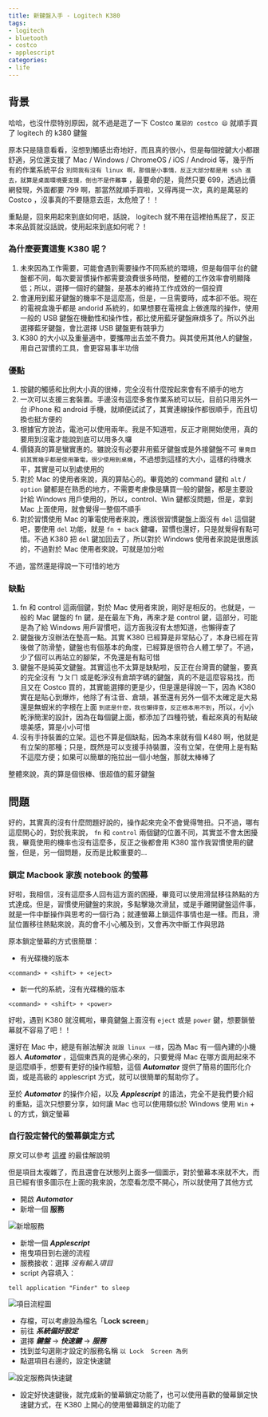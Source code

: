 ```yaml
---
title: 新鍵盤入手 - Logitech K380
tags:
- logitech
- bluetooth
- costco
- applescript
categories:
- life
---
```


## 背景

哈哈，也沒什麼特別原因，就不過是逛了一下 Costco `萬惡的 costco 😄` 就順手買了 logitech 的 k380 鍵盤

原本只是隨意看看，沒想到觸感出奇地好，而且真的很小，但是每個按鍵大小都跟舒適，另位還支援了 Mac / Windows / ChromeOS / iOS / Android 等，幾乎所有的作業系統平台 `別問我有沒有 linux 啊，那個是小事情，反正大部分都是用 ssh 進去，就算是桌面環境要支援，倒也不是件難事` ，最要命的是，竟然只要 699，透過比價網發現，外面都要 799 啊，那當然就順手買啦，又得再提一次，真的是萬惡的 Costco ，沒事真的不要隨意去逛，太危險了！！

重點是，回來用起來到底如何吧，話說， logitech 就不用在這裡拍馬屁了，反正本來品質就沒話說，使用起來到底如何呢？！

<!-- more -->

### 為什麼要賣這隻 K380 呢？

1. 未來因為工作需要，可能會遇到需要操作不同系統的環境，但是每個平台的鍵盤都不同，每次要習慣操作都需要浪費很多時間，整體的工作效率會明顯降低；所以，選擇一個好的鍵盤，是基本的維持工作成效的一個投資
2. 會運用到藍牙鍵盤的機率不是這麼高，但是，一旦需要時，成本卻不低。現在的電視盒幾乎都是 andorid 系統的，如果想要在電視盒上做進階的操作，使用一般的 USB 鍵盤在機動性和操作性，都比使用藍牙鍵盤麻煩多了。所以外出選擇藍牙鍵盤，會比選擇 USB 鍵盤更有競爭力
3. K380 的大小以及重量適中，要攜帶出去並不費力。與其使用其他人的鍵盤，用自己習慣的工具，會更容易事半功倍

### 優點

1. 按鍵的觸感和比例大小真的很棒，完全沒有什麼按起來會有不順手的地方
2. 一次可以支援三套裝置。手邊沒有這麼多套作業系統可以玩，目前只用另外一台 iPhone 和 android 手機，就順便試試了，其實連線操作都很順手，而且切換也挺方便的
3. 根據官方說法，電池可以使用兩年。我是不知道啦，反正才剛開始使用，真的要用到沒電才能說到底可以用多久囉
4. 價錢真的算是蠻實惠的。雖說沒有必要非用藍牙鍵盤或是外接鍵盤不可 `畢竟目前其實幾乎都是使用筆電，很少使用到桌機`，不過想到這樣的大小，這樣的待機水平，其實是可以到處使用的
5. 對於 Mac 的使用者來說，真的算貼心的。畢竟她的 command 鍵和 `alt` / `option` 鍵都是在熟悉的地方，不需要考慮像是購買一般的鍵盤，都是主要設計給 Windows 用戶使用的，所以，control、Win 鍵都沒問題，但是，拿到 Mac 上面使用，就會覺得一整個不順手
6. 對於習慣使用 Mac 的筆電使用者來說，應該很習慣鍵盤上面沒有 `del` 這個鍵吧，要使用 `del` 功能，就是 `fn + back` 鍵囉，習慣也還好，只是就覺得有點可惜。不過 K380 把 `del` 鍵加回去了，所以對於 Windows 使用者來說是很應該的，不過對於 Mac 使用者來說，可就是加分啦 

不過，當然還是得說一下可惜的地方

### 缺點

1. fn 和 control 這兩個鍵，對於 Mac 使用者來說，剛好是相反的。也就是，一般的 Mac 鍵盤的 fn 鍵，是在最左下角，再來才是 control 鍵，這部分，可能是為了給 Windows 用戶習慣吧，這方面我沒有太想知道，也懶得查了
2. 鍵盤後方沒辦法在墊高一點。其實 K380 已經算是非常貼心了，本身已經在背後做了防滑墊，鍵盤也有個基本的角度，已經算是很符合人體工學了。不過，少了個可以再站立的腳架，不免還是有點可惜
3. 鍵盤不是純英文鍵盤。其實這也不太算是缺點啦，反正在台灣賣的鍵盤，要真的完全沒有 ㄅㄆㄇ 或是乾淨沒有倉頡字碼的鍵盤，真的不是這麼容易找，而且又在 Costco 買的，其實能選擇的更是少，但是還是得說一下，因為 K380 實在是貼心到爆炸，他除了有注音、倉頡，甚至還有另外一個不太確定是大易還是無蝦米的字根在上面 `到底是什麼，我也懶得查，反正根本用不到`，所以，小小乾淨簡潔的設計，因為在每個鍵上面，都添加了四種符號，看起來真的有點破壞美感，算是小小可惜
4. 沒有手持裝置的立架。這也不算是個缺點，因為本來就有個 K480 啊，他就是有立架的那種；只是，既然是可以支援手持裝置，沒有立架，在使用上是有點不這麼方便；如果可以簡單的拖拉出一個小地盤，那就太棒棒了

整體來說，真的算是個很棒、很超值的藍牙鍵盤

## 問題

好的，其實真的沒有什麼問題好說的，操作起來完全不會覺得彆扭。只不過，哪有這麼開心的，對於我來說， `fn` 和 `control` 兩個鍵的位置不同，其實並不會太困擾我，畢竟使用的機率也沒有這麼多，反正之後都會用 K380 當作我習慣使用的鍵盤，但是，另一個問題，反而是比較重要的...

### 鎖定 Macbook 家族 notebook 的螢幕

好啦，我相信，沒有這麼多人回有這方面的困擾，畢竟可以使用滑鼠移往熱點的方式達成。但是，習慣使用鍵盤的來說，多點擊幾次滑鼠，或是手離開鍵盤這件事，就是一件中斷操作與思考的一個行為；就連螢幕上鎖這件事情也是一樣。而且，滑鼠位置移往熱點來說，真的會不小心觸及到，又會再次中斷工作與思路

原本鎖定螢幕的方式很簡單：

- 有光碟機的版本

```
<command> + <shift> + <eject> 
```

- 新一代的系統，沒有光碟機的版本

```
<command> + <shift> + <power>
```

好啦，遇到 K380 就沒輒啦，畢竟鍵盤上面沒有 `eject` 或是 `power` 鍵，想要鎖螢幕就不容易了吧！！

還好在 Mac 中，總是有辦法解決 `就跟 linux 一樣`，因為 Mac 有一個內建的小機器人 ***Automator*** ，這個東西真的是佛心來的，只要覺得 Mac 在哪方面用起來不是這麼順手，想要有更好的操作經驗，這個 ***Automator*** 提供了簡易的圖形化介面，或是高級的 applescript 方式，就可以很簡單的幫助你了。

至於 ***Automator*** 的操作介紹，以及 ***Applescript*** 的語法，完全不是我們要介紹的重點，這次只想要分享，如何讓 Mac 也可以使用類似於 Windows 使用 `Win` + `L` 的方式，鎖定螢幕

### 自行設定替代的螢幕鎖定方式

原文可以參考 [這裡][1] 的最佳解說明

但是項目太複雜了，而且還會在狀態列上面多一個圖示，對於螢幕本來就不大，而且已經有很多圖示在上面的我來說，怎麼看怎麼不開心，所以就使用了其他方式

- 開啟 ***Automator***
- 新增一個 **服務**

![新增服務](http://i.imgur.com/FdG0IH4.png)

- 新增一個 ***Applescript***
- 拖曳項目到右邊的流程
- 服務接收：選擇 *沒有輸入項目*
- script 內容填入：

```applescript
tell application "Finder" to sleep
```

![項目流程圖](http://i.imgur.com/ZGnl0iY.jpg)

- 存檔，可以考慮設為檔名「**Lock screen**」
- 前往 ***系統偏好設定***
- 選擇 ***鍵盤*** -> ***快速鍵*** -> ***服務***
- 找到並勾選剛才設定的服務名稱 `以 Lock  Screen 為例`
- 點選項目右邊的，設定快速鍵

![設定服務與快速鍵](http://i.imgur.com/LaAMKjt.jpg)

- 設定好快速鍵後，就完成新的螢幕鎖定功能了，也可以使用喜歡的螢幕鎖定快速鍵方式，在 K380 上開心的使用螢幕鎖定的功能了

[1]: https://apple.stackexchange.com/questions/135728/using-applescript-to-lock-screen "參考來源"


